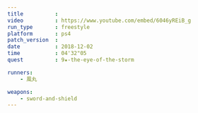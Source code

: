 ```yaml
---
title          :
video          : https://www.youtube.com/embed/6046yREiB_g
run_type       : freestyle
platform       : ps4
patch_version  : 
date           : 2018-12-02
time           : 04'32"05
quest          : 9★-the-eye-of-the-storm

runners:
    - 風丸

weapons:
    - sword-and-shield
---
```

